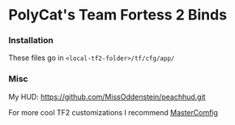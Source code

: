# PolyCat's Team Fortess 2 Binds

### Installation

These files go in `<local-tf2-folder>/tf/cfg/app/`

### Misc

My HUD: https://github.com/MissOddenstein/peachhud.git

For more cool TF2 customizations I recommend [MasterComfig](https://mastercomfig.com/)
